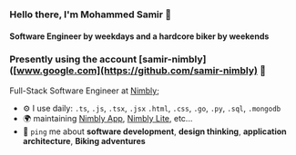 ### Hello there, I'm Mohammed Samir 👋 

#### Software Engineer by weekdays and a hardcore biker by weekends

### Presently using the account [samir-nimbly]([www.google.com](https://github.com/samir-nimbly) 💼

Full-Stack Software Engineer at [Nimbly](https://medicare.pt?ref=github-caneco);<br>

- ⚙️ I use daily: `.ts`, `.js`, `.tsx`, `.jsx` `.html`, `.css`, `.go`, `.py`, `.sql`, `.mongodb`
- 🌍 maintaining [Nimbly App](https://play.google.com/store/apps/details?id=com.sustainnovationgroup.sharpnsights&pcampaignid=web_share), [Nimbly Lite](https://play.google.com/store/apps/details?id=com.sustainnovationgroup.nimblylite&pcampaignid=web_share), etc...
- 💬 `ping` me about **software development**, **design thinking**, **application architecture**, **Biking adventures**
